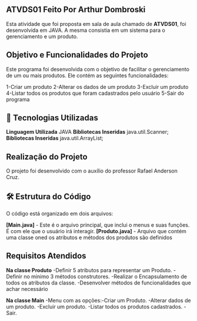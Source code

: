 ## ATVDS01 Feito Por Arthur Dombroski

Esta atividade que foi proposta em sala de aula chamado de **ATVDS01**, foi desenvolvida em JAVA. A mesma consistia em um sistema para o gerenciamento e um produto.

## Objetivo e Funcionalidades do Projeto

Este programa foi desenvolvida com o objetivo de facilitar o gerenciamento de um ou mais produtos. Ele contém as seguintes funcionalidades:

1-Criar um produto
2-Alterar os dados de um produto
3-Excluir um produto
4-Listar todos os produtos que foram cadastrados pelo usuário
5-Sair do programa

## 📁 Tecnologias Utilizadas

**Linguagem Utilizada** JAVA
**Bibliotecas Inseridas** java.util.Scanner;
**Bibliotecas Inseridas** java.util.ArrayList;

## Realização do Projeto

O projeto foi desenvolvido com o auxílio do professor Rafael Anderson Cruz.

## 🛠️ Estrutura do Código

O código está organizado em dois arquivos:

**[Main.java]** - Este é o arquivo principal, que inclui o menus e suas funções. É com ele que o usuário irá interagir.
**[Produto.java]** - Arquivo que contém uma classe oned os atributos e métodos dos produtos são definidos

## Requisitos Atendidos 

**Na classe Produto**
-Definir 5 atributos para representar um Produto.
-Definir no mínimo 3 métodos construtores.
-Realizar o Encapsulamento de todos os atributos da classe.
-Desenvolver métodos de funcionalidades que achar necessário

**Na classe Main**
-Menu com as opções:-Criar um Produto.
                    -Alterar dados de um produto.
                    -Excluir um produto.
                    -Listar todos os produtos cadastrados.
                    -Sair.




